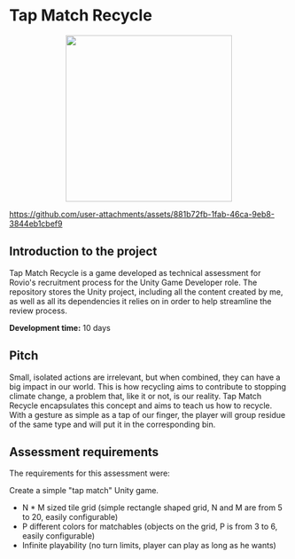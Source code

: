 # Tap Match Recycle

<p align="center">
<img src="https://github.com/user-attachments/assets/bda015ac-127f-4a02-8f69-70c3e578705b" width="300" height="300">
</p>

https://github.com/user-attachments/assets/881b72fb-1fab-46ca-9eb8-3844eb1cbef9

## Introduction to the project

Tap Match Recycle is a game developed as technical assessment for Rovio's recruitment process for the Unity Game Developer role. The repository stores the Unity project, including all the content created by me, as well as all its dependencies it relies on in order to help streamline the review process.

**Development time:** 10 days

## Pitch

Small, isolated actions are irrelevant, but when combined, they can have a big impact in our world. This is how recycling aims to contribute to stopping climate change, a problem that, like it or not, is our reality. Tap Match Recycle encapsulates this concept and aims to teach us how to recycle. With a gesture as simple as a tap of our finger, the player will group residue of the same type and will put it in the corresponding bin.

## Assessment requirements

The requirements for this assessment were:

Create a simple "tap match" Unity game.

- N * M sized tile grid (simple rectangle shaped grid, N and M are from 5 to 20, easily configurable)
- P different colors for matchables (objects on the grid, P is from 3 to 6, easily configurable)
- Infinite playability (no turn limits, player can play as long as he wants)

